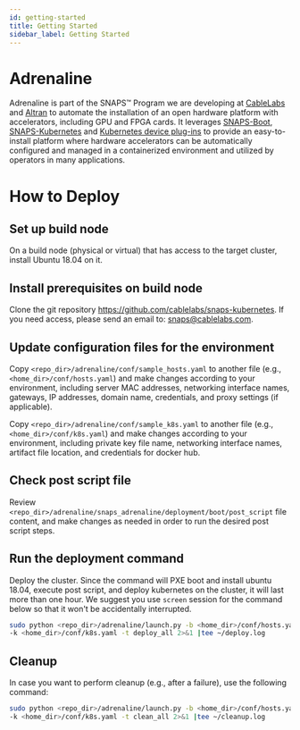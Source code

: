 ```yaml
---
id: getting-started
title: Getting Started
sidebar_label: Getting Started
---
```


# Adrenaline

Adrenaline is part of the SNAPS™ Program we are developing at
[CableLabs](http://cablelabs.com/) and [Altran](http://altran.com/)
to automate the installation of an open hardware platform with accelerators,
including GPU and FPGA cards. It leverages
[SNAPS-Boot](https://github.com/cablelabs/snaps-boot),
[SNAPS-Kubernetes](https://github.com/cablelabs/snaps-kubernetes) and
[Kubernetes device plug-ins](https://kubernetes.io/docs/concepts/extend-kubernetes/compute-storage-net/device-plugins/)
to provide an easy-to-install platform where hardware accelerators can be
automatically configured and managed in a containerized environment and
utilized by operators in many applications.

# How to Deploy
## Set up build node
On a build node (physical or virtual) that has access to the target cluster,
install Ubuntu 18.04 on it.

## Install prerequisites on build node
Clone the git repository https://github.com/cablelabs/snaps-kubernetes. If you
need access, please send an email to:
[snaps@cablelabs.com](mailto:snaps@cablelabs.com).

## Update configuration files for the environment
Copy <code><repo_dir>/adrenaline/conf/sample_hosts.yaml</code> to another file
(e.g., <code><home_dir>/conf/hosts.yaml</code>) and make changes according to
your environment, including server MAC addresses, networking interface names,
gateways, IP addresses, domain name, credentials, and proxy settings (if
applicable).

Copy <code><repo_dir>/adrenaline/conf/sample_k8s.yaml</code> to another file
(e.g., <code><home_dir>/conf/k8s.yaml</code>) and make changes according to
your environment, including private key file name, networking interface names,
artifact file location, and credentials for docker hub.

## Check post script file
Review
<code><repo_dir>/adrenaline/snaps_adrenaline/deployment/boot/post_script</code>
file content, and make changes as needed in order to run the desired post
script steps.

## Run the deployment command
Deploy the cluster. Since the command will PXE boot and install ubuntu 18.04,
execute post script, and deploy kubernetes on the cluster, it will last more
than one hour. We suggest you use <code>screen</code> session for the command
below so that it won't be accidentally interrupted.
```bash
sudo python <repo_dir>/adrenaline/launch.py -b <home_dir>/conf/hosts.yaml \
-k <home_dir>/conf/k8s.yaml -t deploy_all 2>&1 |tee ~/deploy.log
```
## Cleanup
In case you want to perform cleanup (e.g., after a failure), use the following
command:
```bash
sudo python <repo_dir>/adrenaline/launch.py -b <home_dir>/conf/hosts.yaml \
-k <home_dir>/conf/k8s.yaml -t clean_all 2>&1 |tee ~/cleanup.log
```
